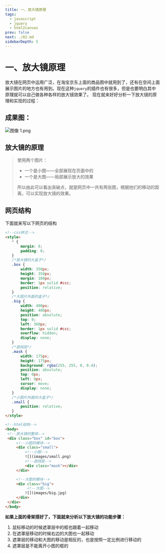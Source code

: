 ```yaml
---
title: 一、放大镜原理
tags: 
  - javascript
  - jquery
  - html2canvas
prev: false
next: ./02.md
sidebarDepth: 5
---
```

# 一、放大镜原理

放大镜在网页中运用广泛，在淘宝京东上面的商品图中就用到了，还有在空间上面展示图片的地方也有用到。现在这种`jquery`的插件也有很多，但是也要明白其中原理就可以自己做各种各样的放大镜效果了。
现在就来好好分析一下放大镜的原理和实现的过程：

## 成果图：
![图像 1.png](https://p3-juejin.byteimg.com/tos-cn-i-k3u1fbpfcp/4cc4e3c07d2641119f236064c28b5304~tplv-k3u1fbpfcp-zoom-1.image)

## 放大镜的原理
> 使用两个图片：
> - 一个是小图——全部展现在页面中的
> - 一个是大图——局部展示放大的效果
> 
>所以由此可以看出突破点，就是网页中一共有两张图，根据他们的移动的距离，可以实现放大镜的效果。

## 网页结构
下面就来写以下网页的结构
 ```html
<!--css样式-->
<style>
    * {
        margin: 0;
        padding: 0;
    }
    /*放大镜的大盒子*/
    .box {
        width: 350px;
        height: 350px;
        margin: 100px;
        border: 1px solid #ccc;
        position: relative;
    }
    /*大图片外面的盒子*/
    .big {
        width: 400px;
        height: 400px;
        position: absolute;
        top: 0;
        left: 360px;
        border: 1px solid #ccc;
        overflow: hidden;
        display: none;
    }
    /*遮挡层*/
    .mask {
        width: 175px;
        height: 175px;
        background: rgba(255, 255, 0, 0.4);
        position: absolute;
        top: 0px;
        left: 0px;
        cursor: move;
        display: none;
    }
    /*小图片外面的大盒子*/
    .small {
        position: relative;
    }
</style>

<!--html结构-->
<body>
  <!--放大镜的整体-->
  <div class="box" id="box">
      <!--小图的模块-->
      <div class="small">
          <!--小图-->
          ![](images/small.png)
          <!--遮挡层-->
          <div class="mask"></div>
      </div>

      <!--大图的模块-->
      <div class="big">
           <!--大图-->
          ![](images/big.jpg)
      </div>
  </div>
</body>
```


**如果上面的骨架搭好了，下面就来分析以下放大镜的功能步骤：**

1. 鼠标移动的时候遮罩层中的框也跟着一起移动
2. 在遮罩层移动的时候右边的大图也一起移动
3. 遮罩层的移动和大图的移动是相反的，也是按照一定比例进行移动的
4. 遮罩层是不能离开小图的框的


